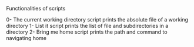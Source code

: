 Functionalities of scripts

0- The current working directory script prints the absolute file of a working directory
1- List it script prints the list of file and subdirectories in a directory
2- Bring me home script prints the path and command to navigating home
